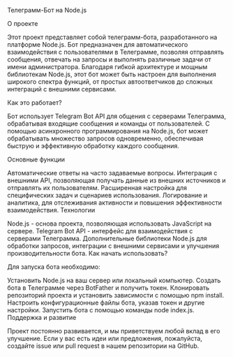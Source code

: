 Телеграмм-Бот на Node.js

О проекте

Этот проект представляет собой телеграмм-бота, разработанного на платформе Node.js. Бот предназначен для автоматического взаимодействия с пользователями в Телеграмме, позволяя отправлять сообщения, отвечать на запросы и выполнять различные задачи от имени администратора. Благодаря гибкой архитектуре и мощным библиотекам Node.js, этот бот может быть настроен для выполнения широкого спектра функций, от простых автоответчиков до сложных интеграций с внешними сервисами.

Как это работает?

Бот использует Telegram Bot API для общения с серверами Телеграмма, обрабатывая входящие сообщения и команды от пользователей. С помощью асинхронного программирования на Node.js, бот может обрабатывать множество запросов одновременно, обеспечивая быструю и эффективную обработку каждого сообщения.

Основные функции

Автоматические ответы на часто задаваемые вопросы.
Интеграция с внешними API, позволяющая получать данные из внешних источников и отправлять их пользователям.
Расширенная настройка для специфических задач и сценариев использования.
Логирование и аналитика, для отслеживания активности и повышения эффективности взаимодействия.
Технологии

Node.js - основа проекта, позволяющая использовать JavaScript на сервере.
Telegram Bot API - интерфейс для взаимодействия с серверами Телеграмма.
Дополнительные библиотеки Node.js для обработки запросов, интеграции с внешними сервисами и улучшения производительности бота.
Как начать использовать?

Для запуска бота необходимо:

Установить Node.js на ваш сервер или локальный компьютер.
Создать бота в Телеграмме через BotFather и получить токен.
Клонировать репозиторий проекта и установить зависимости с помощью npm install.
Настроить конфигурационные файлы бота, указав токен и другие настройки.
Запустить бота с помощью команды node index.js.
Поддержка и развитие

Проект постоянно развивается, и мы приветствуем любой вклад в его улучшение. Если у вас есть идеи или предложения, пожалуйста, создайте issue или pull request в нашем репозитории на GitHub.

